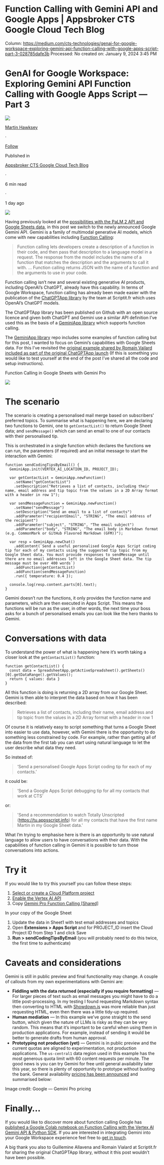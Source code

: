 # Function Calling with Gemini API and Google Apps | Appsbroker CTS Google Cloud Tech Blog

Column: https://medium.com/cts-technologies/genai-for-google-workspace-exploring-gemini-api-function-calling-with-google-apps-script-part-3-028785dafe3b
Processed: No
created on: January 9, 2024 3:45 PM

# GenAI for Google Workspace: Exploring Gemini API Function Calling with Google Apps Script — Part 3

[](Function%20Calling%20with%20Gemini%20API%20and%20Google%20Apps%20A%20c121be37a3554b6697a89b4dfdfdd66e/0nVPVK_nhjM107SHr)

![](Function%20Calling%20with%20Gemini%20API%20and%20Google%20Apps%20A%20c121be37a3554b6697a89b4dfdfdd66e/1ea1fDs94xA_eHofoFkjBZQ.png)

[Martin Hawksey](https://medium.com/@martin.hawksey?source=post_page-----028785dafe3b--------------------------------)

·

[Follow](https://medium.com/m/signin?actionUrl=https%3A%2F%2Fmedium.com%2F_%2Fsubscribe%2Fuser%2F58fd88568021&operation=register&redirect=https%3A%2F%2Fmedium.com%2Fcts-technologies%2Fgenai-for-google-workspace-exploring-gemini-api-function-calling-with-google-apps-script-part-3-028785dafe3b&user=Martin+Hawksey&userId=58fd88568021&source=post_page-58fd88568021----028785dafe3b---------------------post_header-----------)

Published in

[Appsbroker CTS Google Cloud Tech Blog](https://medium.com/cts-technologies?source=post_page-----028785dafe3b--------------------------------)

·

6 min read

·

1 day ago

![](Function%20Calling%20with%20Gemini%20API%20and%20Google%20Apps%20A%20c121be37a3554b6697a89b4dfdfdd66e/1pWQ-FPI_4eSXzTvsA1dklA.jpeg)

Having previously looked at the [possibilities with the PaLM 2 API and Google Sheets data](https://medium.com/cts-technologies/genai-for-google-workspace-exploring-the-palm-2-api-and-llm-capabilities-in-google-sheets-part-2-bb75aaef8d9f), in this post we switch to the newly announced Google Gemini API. Gemini is a family of multimodal generative AI models, which come with new capabilities including [Function Calling](https://cloud.google.com/vertex-ai/docs/generative-ai/multimodal/function-calling):

> Function calling lets developers create a description of a function in their code, and then pass that description to a language model in a request. The response from the model includes the name of a function that matches the description and the arguments to call it with. … Function calling returns JSON with the name of a function and the arguments to use in your code.
> 

Function calling isn’t new and several existing generative AI products, including OpenAI’s ChatGPT, already have this capability. In terms of Google Workspace, function calling has already been made easier with the publication of the [ChatGPTApp library](https://github.com/scriptit-fr/ChatGPTApp) by the team at Scriptit.fr which uses OpenAI’s ChatGPT models.

The ChatGPTApp library has been published on Github with an open source licence and given both ChatGPT and Gemini use a similar API definition I’ve used this as the basis of a [GeminiApp library](https://github.com/mhawksey/GeminiApp) which supports function calling.

The [GeminiApp library](https://github.com/mhawksey/GeminiApp) repo includes some examples of function calling but for this post, I wanted to focus on Gemini’s capabilities with Google Sheets data. For this I’ve revisited the [original example shared by Romain Vailard included as part of the original ChatGPTApp launch](https://romain-vialard.medium.com/introducing-chatgptapp-a-new-library-for-google-apps-script-aee672b8d22a) (If this is something you would like to test yourself at the end of the post I’ve shared all the code and setup instructions).

Function Calling in Google Sheets with Gemini Pro

![](Function%20Calling%20with%20Gemini%20API%20and%20Google%20Apps%20A%20c121be37a3554b6697a89b4dfdfdd66e/1qfELmTUAC6DBV6_cmDgduA.gif)

# The scenario

The scenario is creating a personalised mail merge based on subscribers' preferred topics. To summarise what is happening here, we are declaring two functions to Gemini, one to `getContactList()` to return Google Sheet data; and `sendMessage()` which can send an email to one of our contacts with their personalised tip.

This is orchestrated in a single function which declares the functions we can run, the parameters (if required) and an initial message to start the interaction with Gemini:

```
function sendCodingTipsByEmail() {
  GeminiApp.init(VERTEX_AI_LOCATION_ID, PROJECT_ID);

  var getContactList = GeminiApp.newFunction()
    .setName("getContactList")
    .setDescription("Retrieves a list of contacts, including their name, email address and tip topic from the values in a 2D Array format with a header in row 1");

  var sendMessageFunction = GeminiApp.newFunction()
    .setName("sendMessage")
    .setDescription("Send an email to a list of contacts")
    .addParameter("recipientEmail", "STRING", "The email address of the recipient")
    .addParameter("subject", "STRING", "The email subject")
    .addParameter("body", "STRING", "The email body in Markdown format (e.g. CommonMark or GitHub Flavored Markdown (GFM))");

  var resp = GeminiApp.newChat()
    .addContent(`Send a useful personalised Google Apps Script coding tip for each of my contacts using the suggested tip topic from my Google Sheet data. You must provide responses to sendMessage until there are no email addresses left in the Google Sheet data. The tip message must be over 400 words`)
    .addFunction(getContactList)
    .addFunction(sendMessageFunction)
    .run({ temperature: 0.4 });

  console.log(resp.content.parts[0].text);
}
```

Gemini doesn’t run the functions, it only provides the function name and parameters, which are then executed in Apps Script. This means the functions will be run as the user, in other words, the next time your boss asks for a bunch of personalised emails you can look like the hero thanks to Gemini.

# Conversations with data

To understand the power of what is happening here it’s worth taking a closer look at the `getContactList()` function:

```
function getContactList() {
  const data = SpreadsheetApp.getActiveSpreadsheet().getSheets()[0].getDataRange().getValues();
  return { values: data }
}
```

All this function is doing is returning a 2D array from our Google Sheet. Gemini is then able to interpret the data based on how it has been described:

> Retrieves a list of contacts, including their name, email address and tip topic from the values in a 2D Array format with a header in row 1
> 

Of course it is relatively easy to script something that turns a Google Sheet into easier to use data, however, with Gemini there is the opportunity to do something less constrained by code. For example, rather than getting all of the data from the first tab you can start using natural language to let the user describe what data they need.

So instead of:

> ‘Send a personalised Google Apps Script coding tip for each of my contacts.’
> 

it could be:

> ‘Send a Google Apps Script debugging tip for all my contacts that work at CTS’
> 

or:

> 'Send a recommendation to watch Totally Unscripted (https://tu.appsscript.info) for all my contacts that have the first name Martin in my Google Sheet data.'
> 

What I’m trying to emphasise here is there is an opportunity to use natural language to allow users to have conversations with their data. With the capabilities of function calling in Gemini it is possible to turn those conversations into actions.

# Try it

If you would like to try this yourself you can follow these steps:

1. [Select or create a Cloud Platform project](https://console.cloud.google.com/project)
2. [Enable the Vertex AI API](https://console.cloud.google.com/flows/enableapi?apiid=aiplatform.googleapis.com)
3. Copy [Gemini Pro Function Calling [Shared]](https://docs.google.com/spreadsheets/d/1Qv-j2-l4A562HgZinfoPdv0shZA8Zgp0szMBv88GGGs/copy)

In your copy of the Google Sheet

1. Update the data in Sheet1 with test email addresses and topics
2. Open **Extensions > Apps Script** and for PROJECT_ID insert the Cloud Project ID from Step 1 and click Save
3. **Run > sendCodingTipsByEmail** (you will probably need to do this twice, the first time to authenticate)

# Caveats and considerations

Gemini is still in public preview and final functionality may change. A couple of callouts from my own experimentations with Gemini are:

- **Fiddling with the data returned (especially if you require formatting)** — For larger pieces of text such as email messages you might have to do a little post-processing. In my testing I found requesting Markdown syntax then converting to HTML with [Showdown.js](https://github.com/showdownjs/showdown) was more reliable than just requesting HTML, even then there was a little tidy-up required.
- **Human mediation** — In this example we’ve gone straight to the send button, which given the nature of LLMs is risky as they can be very random. This means that it’s important to be careful when using them in production applications. For example, instead of sending it would be better to generate drafts from human approval.
- **Prototyping not production (yet)** — Gemini is in public preview and the current quotas are aligned to experimentation, not production applications. The `us-central1` data region used in this example has the most generous quota limit with 60 content requests per minute. The good news is you can try Gemini for free until general availability later this year, so there is plenty of opportunity to prototype without busting the bank. General availability [pricing has been announced](https://blog.google/technology/ai/gemini-api-developers-cloud/#:~:text=Cloud%20blog.-,Gemini%20Pro%20pricing,-Right%20now%2C%20developers) and summarised below:

Image credit: Google — Gemini Pro pricing

[](Function%20Calling%20with%20Gemini%20API%20and%20Google%20Apps%20A%20c121be37a3554b6697a89b4dfdfdd66e/0evhoXgWGS7ca-JNj)

# Finally…

If you would like to discover more about function calling Google has [published a Google Colab notebook on Function Calling with the Vertex AI Gemini API & Python SDK](https://github.com/GoogleCloudPlatform/generative-ai/blob/main/gemini/function-calling/intro_function_calling.ipynb). If you are interested in integrating Gemini into your Google Workspace experience feel free to [get in touch](https://cts.co/contact-us/).

A big thank you also to Guillemine Allavena and Romain Vialard at Scriptit.fr for sharing the original ChatGPTApp library, without it this post wouldn’t have been possible.